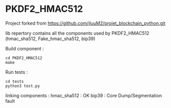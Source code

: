 # PKDF2_HMAC512

Project forked from https://github.com/jluuM2/projet_blockchain_python.git

lib repertory contains all the components used by PKDF2_HMAC512 (hmac_sha512, Fake_hmac_sha512, bip39)

Build component :
```
cd PKDF2_HMAC512
make
```
Run tests :
```
cd tests
python3 test.py
```

linking components :
    hmac_sha512 : OK 
    bip39 : Core Dump/Segmentation fault 